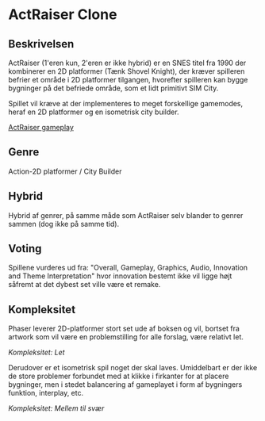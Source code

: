 # ActRaiser Clone

## Beskrivelsen

ActRaiser (1'eren kun, 2'eren er ikke hybrid) er en SNES titel fra 1990 der kombinerer en 2D platformer (Tænk Shovel Knight),
der kræver spilleren befrier et område i 2D platformer tilgangen, hvorefter spilleren kan bygge bygninger på det befriede område,
som et lidt primitivt SIM City.

Spillet vil kræve at der implementeres to meget forskellige gamemodes, heraf en 2D platformer og en isometrisk city builder.


[ActRaiser gameplay](https://www.youtube.com/watch?v=YLUlbnc11_w)

## Genre

Action-2D platformer / City Builder

## Hybrid

Hybrid af genrer, på samme måde som ActRaiser selv blander to genrer sammen (dog ikke på samme tid).

## Voting

Spillene vurderes ud fra: "Overall, Gameplay, Graphics, Audio, Innovation and Theme Interpretation" hvor innovation bestemt
ikke vil ligge højt såfremt at det dybest set ville være et remake.

## Kompleksitet

Phaser leverer 2D-platformer stort set ude af boksen og vil, bortset fra artwork som vil være en problemstilling for alle forslag,
være relativt let. 

*Kompleksitet: Let*


Derudover er et isometrisk spil noget der skal laves. Umiddelbart er der ikke de store problemer forbundet med at klikke i
firkanter for at placere bygninger, men i stedet balancering af gameplayet i form af bygningers funktion, interplay, etc.

*Kompleksitet: Mellem til svær*
